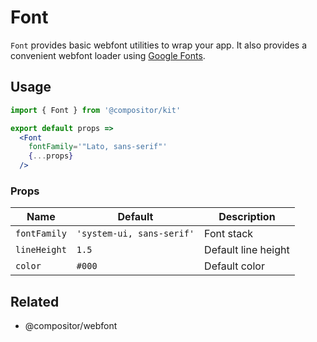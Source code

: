 # Font

`Font` provides basic webfont utilities to wrap your app.
It also provides a convenient webfont loader using [Google Fonts](https://fonts.google.com/).

## Usage

```jsx
import { Font } from '@compositor/kit'

export default props =>
  <Font
    fontFamily='"Lato, sans-serif"'
    {...props}
  />
```

### Props

Name | Default | Description
---- | ------- | -----------
`fontFamily` | `'system-ui, sans-serif'` | Font stack
`lineHeight` | `1.5` | Default line height
`color` | `#000` | Default color

## Related

- @compositor/webfont
